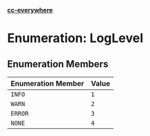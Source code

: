 [**cc-everywhere**](../../../../../index.md)

<HorizontalLine />

# Enumeration: LogLevel

## Enumeration Members

| Enumeration Member | Value |
| ------ | ------ |
| `INFO` | `1` |
| `WARN` | `2` |
| `ERROR` | `3` |
| `NONE` | `4` |
